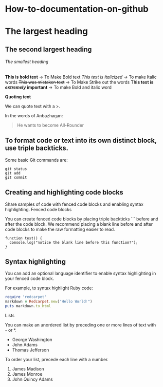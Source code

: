 # How-to-documentation-on-github

# The largest heading
## The second largest heading
###### The smallest heading


**This is bold text**    -> To Make Bold text
*This text is italicized* -> To make Italic words
~~This was mistaken text~~ -> To Make Strike out the words
**This text is _extremely_ important** -> To make Bold and italic word

**Quoting text**

We can quote text with a >.

In the words of Anbazhagan:

> He wants to become All-Rounder


## To format code or text into its own distinct block, use triple backticks.

Some basic Git commands are:
```
git status
git add
git commit
```

## Creating and highlighting code blocks

Share samples of code with fenced code blocks and enabling syntax highlighting.
Fenced code blocks

You can create fenced code blocks by placing triple backticks ``` before and after the code block. We recommend placing a blank line before and after code blocks to make the raw formatting easier to read.

```
function test() {
  console.log("notice the blank line before this function?");
}
```

## Syntax highlighting

You can add an optional language identifier to enable syntax highlighting in your fenced code block.

For example, to syntax highlight Ruby code:

```ruby
require 'redcarpet'
markdown = Redcarpet.new("Hello World!")
puts markdown.to_html
```

Lists

You can make an unordered list by preceding one or more lines of text with - or *.

- George Washington
- John Adams
- Thomas Jefferson

To order your list, precede each line with a number.

1. James Madison
2. James Monroe
3. John Quincy Adams

